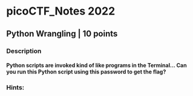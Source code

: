 # picoCTF_Notes 2022



## Python Wrangling | 10 points


### Description

#### Python scripts are invoked kind of like programs in the Terminal... Can you run this Python script using this password to get the flag?

### Hints:

####
